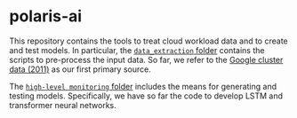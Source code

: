 # polaris-ai

This repository contains the tools to treat cloud workload data and to create and test models.
In particular, the [`data_extraction` folder](https://github.com/polaris-slo-cloud/polaris-ai/tree/main/predictive_monitoring/data_extraction) contains the scripts to pre-process the input data. So far, we refer to the [Google cluster data (2011)](https://research.google/tools/datasets/cluster-workload-traces/) as our first primary source.

The [`high-level monitoring` folder](https://github.com/polaris-slo-cloud/polaris-ai/tree/main/predictive_monitoring/high-level_monitoring) includes the means for generating and testing models. Specifically, we have so far the code to develop LSTM and transformer neural networks.
